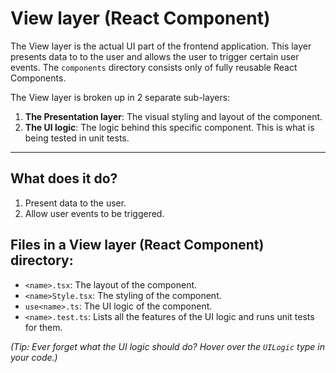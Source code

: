 # View layer (React Component)
The View layer is the actual UI part of the frontend application. This layer presents data to to the user and allows the user to trigger certain user events.
The `components` directory consists only of fully reusable React Components.

The View layer is broken up in 2 separate sub-layers:
1. **The Presentation layer**: The visual styling and layout of the component.
2. **The UI logic**: The logic behind this specific component. This is what is being tested in unit tests.

---

## What does it do?
1. Present data to the user.
2. Allow user events to be triggered.

## Files in a View layer (React Component) directory:
* `<name>.tsx`: The layout of the component.
* `<name>Style.tsx`: The styling of the component.
* `use<name>.ts`: The UI logic of the component.
* `<name>.test.ts`: Lists all the features of the UI logic and runs unit tests for them.

*(Tip: Ever forget what the UI logic should do? Hover over the `UILogic` type in your code.)*
